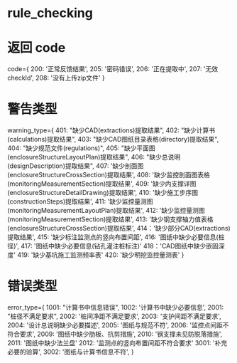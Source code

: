 # rule_checking

# 返回 code
code={
    200: '正常反馈结果',
    205: '密码错误',
    206: '正在提取中',
    207: '无效checkId',
    208: '没有上传zip文件'
}

# 警告类型
warning_type={
    401: "缺少CAD(extractions)提取结果",
    402: "缺少计算书(calculations)提取结果",
    403: "缺少CAD图纸目录表格(directory)提取结果",
    404: "缺少规范文件(regulations)",
    405: "缺少平面图(enclosureStructureLayoutPlan)提取结果",
    406: "缺少总说明(designDescription)提取结果",
    407: '缺少剖面图(enclosureStructureCrossSection)提取结果',
    408: '缺少监控剖面图表格(monitoringMeasurementSection)提取结果',
    409: '缺少内支撑详图(enclosureStructureDetailDrawing)提取结果',
    410: '缺少施工步序图(constructionSteps)提取结果',
    411: '缺少监控量测图(monitoringMeasurementLayoutPlan)提取结果',
    412: '缺少监控量测图(monitoringMeasurementSection)提取结果',
    413: '缺少钢支撑轴力值表格(enclosureStructureCrossSection)提取结果',
    414：'缺少部分CAD(extractions)提取结果',
    415: '缺少标注监测点的竖向布置间距',
    416: '图纸中缺少必要信息(桩径)',
    417: '图纸中缺少必要信息(钻孔灌注桩标注)'
    418：'CAD图纸中缺少嵌固深度'
    419: '缺少基坑施工监测频率表'
    420: '缺少明挖监控量测表'
}

# 错误类型
error_type={
    1001: "计算书中信息错误",
    1002: '计算书中缺少必要信息',
    2001: "桩径不满足要求",
    2002: '桩间净距不满足要求', 
    2003: '支护间距不满足要求',
    2004: '设计总说明缺少必要描述',
    2005: '图纸与规范不符',
    2006: '监控点间距不符合要求',
    2009: '图纸中缺少肋板、抗剪措施',
    2010: '钢支撑未见防脱落措施',
    2011: '图纸中缺少法兰盘'
    2012: '监测点的竖向布置间距不符合要求'
    3001: '补充必要的验算',
    3002: '图纸与计算书信息不符',
}